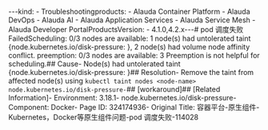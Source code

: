 ---kind:   - Troubleshootingproducts:    - Alauda Container Platform   - Alauda DevOps   - Alauda AI   - Alauda Application Services   - Alauda Service Mesh   - Alauda Developer PortalProductsVersion:   - 4.1.0,4.2.x---<!-- A type of document that involves encountering a fault, diag...it, performing root cause analysis, and providing solutions. --># pod 调度失败FailedScheduling: 0/3 nodes are available: 1 node(s) had untolerated taint {node.kubernetes.io/disk-pressure: }, 2 node(s) had volume node affinity conflict. preemption: 0/3 nodes are available: 3 Preemption is not helpful for scheduling.## Cause- Node(s) had untolerated taint {node.kubernetes.io/disk-pressure: }## Resolution- Remove the taint from affected node(s) using `kubectl taint nodes <node-name> node.kubernetes.io/disk-pressure-`## [workaround]## [Related Information]- Environment: 3.18.1- node.kubernetes.io/disk-pressure- Component: Docker- Page ID: 324174936- Original Title: 容器平台-原生组件-Kubernetes，Docker等原生组件问题-pod 调度失败-114028